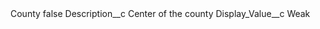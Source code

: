 <?xml version="1.0" encoding="UTF-8"?>
<CustomMetadata xmlns="http://soap.sforce.com/2006/04/metadata" xmlns:xsi="http://www.w3.org/2001/XMLSchema-instance" xmlns:xsd="http://www.w3.org/2001/XMLSchema">
    <label>County</label>
    <protected>false</protected>
    <values>
        <field>Description__c</field>
        <value xsi:type="xsd:string">Center of the county</value>
    </values>
    <values>
        <field>Display_Value__c</field>
        <value xsi:type="xsd:string">Weak</value>
    </values>
</CustomMetadata>
